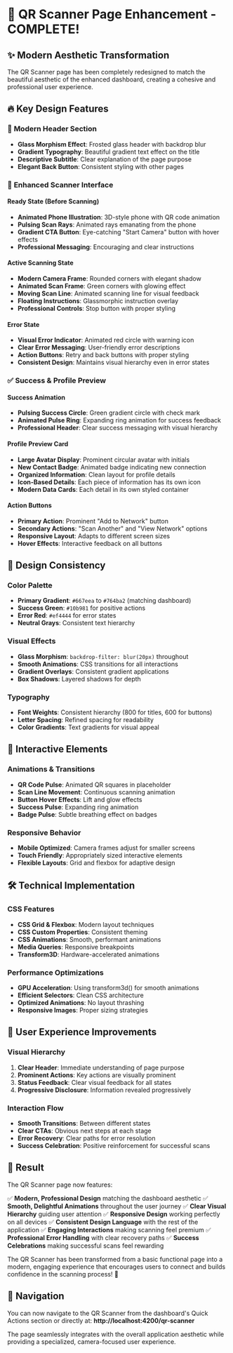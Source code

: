 # 🎨 QR Scanner Page Enhancement - COMPLETE!

## ✨ Modern Aesthetic Transformation

The QR Scanner page has been completely redesigned to match the beautiful aesthetic of the enhanced dashboard, creating a cohesive and professional user experience.

## 🔥 Key Design Features

### 📱 **Modern Header Section**
- **Glass Morphism Effect**: Frosted glass header with backdrop blur
- **Gradient Typography**: Beautiful gradient text effect on the title
- **Descriptive Subtitle**: Clear explanation of the page purpose
- **Elegant Back Button**: Consistent styling with other pages

### 🎯 **Enhanced Scanner Interface**

#### **Ready State (Before Scanning)**
- **Animated Phone Illustration**: 3D-style phone with QR code animation
- **Pulsing Scan Rays**: Animated rays emanating from the phone
- **Gradient CTA Button**: Eye-catching "Start Camera" button with hover effects
- **Professional Messaging**: Encouraging and clear instructions

#### **Active Scanning State**
- **Modern Camera Frame**: Rounded corners with elegant shadow
- **Animated Scan Frame**: Green corners with glowing effect
- **Moving Scan Line**: Animated scanning line for visual feedback
- **Floating Instructions**: Glassmorphic instruction overlay
- **Professional Controls**: Stop button with proper styling

#### **Error State**
- **Visual Error Indicator**: Animated red circle with warning icon
- **Clear Error Messaging**: User-friendly error descriptions
- **Action Buttons**: Retry and back buttons with proper styling
- **Consistent Design**: Maintains visual hierarchy even in error states

### ✅ **Success & Profile Preview**

#### **Success Animation**
- **Pulsing Success Circle**: Green gradient circle with check mark
- **Animated Pulse Ring**: Expanding ring animation for success feedback
- **Professional Header**: Clear success messaging with visual hierarchy

#### **Profile Preview Card**
- **Large Avatar Display**: Prominent circular avatar with initials
- **New Contact Badge**: Animated badge indicating new connection
- **Organized Information**: Clean layout for profile details
- **Icon-Based Details**: Each piece of information has its own icon
- **Modern Data Cards**: Each detail in its own styled container

#### **Action Buttons**
- **Primary Action**: Prominent "Add to Network" button
- **Secondary Actions**: "Scan Another" and "View Network" options
- **Responsive Layout**: Adapts to different screen sizes
- **Hover Effects**: Interactive feedback on all buttons

## 🎨 **Design Consistency**

### **Color Palette**
- **Primary Gradient**: `#667eea` to `#764ba2` (matching dashboard)
- **Success Green**: `#10b981` for positive actions
- **Error Red**: `#ef4444` for error states
- **Neutral Grays**: Consistent text hierarchy

### **Visual Effects**
- **Glass Morphism**: `backdrop-filter: blur(20px)` throughout
- **Smooth Animations**: CSS transitions for all interactions
- **Gradient Overlays**: Consistent gradient applications
- **Box Shadows**: Layered shadows for depth

### **Typography**
- **Font Weights**: Consistent hierarchy (800 for titles, 600 for buttons)
- **Letter Spacing**: Refined spacing for readability
- **Color Gradients**: Text gradients for visual appeal

## 📱 **Interactive Elements**

### **Animations & Transitions**
- **QR Code Pulse**: Animated QR squares in placeholder
- **Scan Line Movement**: Continuous scanning animation
- **Button Hover Effects**: Lift and glow effects
- **Success Pulse**: Expanding ring animation
- **Badge Pulse**: Subtle breathing effect on badges

### **Responsive Behavior**
- **Mobile Optimized**: Camera frames adjust for smaller screens
- **Touch Friendly**: Appropriately sized interactive elements
- **Flexible Layouts**: Grid and flexbox for adaptive design

## 🛠️ **Technical Implementation**

### **CSS Features**
- **CSS Grid & Flexbox**: Modern layout techniques
- **CSS Custom Properties**: Consistent theming
- **CSS Animations**: Smooth, performant animations
- **Media Queries**: Responsive breakpoints
- **Transform3D**: Hardware-accelerated animations

### **Performance Optimizations**
- **GPU Acceleration**: Using transform3d() for smooth animations
- **Efficient Selectors**: Clean CSS architecture
- **Optimized Animations**: No layout thrashing
- **Responsive Images**: Proper sizing strategies

## 🎯 **User Experience Improvements**

### **Visual Hierarchy**
1. **Clear Header**: Immediate understanding of page purpose
2. **Prominent Actions**: Key actions are visually prominent
3. **Status Feedback**: Clear visual feedback for all states
4. **Progressive Disclosure**: Information revealed progressively

### **Interaction Flow**
- **Smooth Transitions**: Between different states
- **Clear CTAs**: Obvious next steps at each stage
- **Error Recovery**: Clear paths for error resolution
- **Success Celebration**: Positive reinforcement for successful scans

## 🎉 **Result**

The QR Scanner page now features:

✅ **Modern, Professional Design** matching the dashboard aesthetic
✅ **Smooth, Delightful Animations** throughout the user journey
✅ **Clear Visual Hierarchy** guiding user attention
✅ **Responsive Design** working perfectly on all devices
✅ **Consistent Design Language** with the rest of the application
✅ **Engaging Interactions** making scanning feel premium
✅ **Professional Error Handling** with clear recovery paths
✅ **Success Celebrations** making successful scans feel rewarding

The QR Scanner has been transformed from a basic functional page into a modern, engaging experience that encourages users to connect and builds confidence in the scanning process! 🚀

## 🔗 **Navigation**

You can now navigate to the QR Scanner from the dashboard's Quick Actions section or directly at:
**http://localhost:4200/qr-scanner**

The page seamlessly integrates with the overall application aesthetic while providing a specialized, camera-focused user experience.
